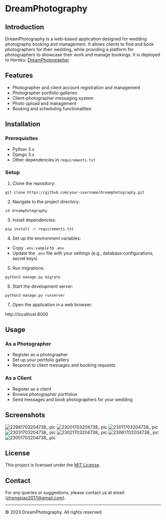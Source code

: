 # DreamPhotography

## Introduction
DreamPhotography is a web-based application designed for wedding photography booking and management. It allows clients to find and book photographers for their wedding, while providing a platform for photographers to showcase their work and manage bookings. It is deployed to Heroku: [DreamPhotographer](https://dreamphotography-f9294ed19bab.herokuapp.com/)


## Features
- Photographer and client account registration and management
- Photographer portfolio galleries
- Client-photographer messaging system
- Photo upload and management
- Booking and scheduling functionalities

## Installation

### Prerequisites
- Python 3.x
- Django 3.x
- Other dependencies in `requirements.txt`

### Setup
1. Clone the repository:

`git clone https://github.com/your-username/dreamphotography.git`

2. Navigate to the project directory:

`cd dreamphotography`

3. Install dependencies:

`pip install -r requirements.txt`

4. Set up the environment variables:
- Copy `.env.sample` to `.env`
- Update the `.env` file with your settings (e.g., database configurations, secret keys)

5. Run migrations:

`python3 manage.py migrate`


6. Start the development server:

`python3 manage.py runserver`


7. Open the application in a web browser:

http://localhost:8000


## Usage

### As a Photographer
- Register as a photographer
- Set up your portfolio gallery
- Respond to client messages and booking requests

### As a Client
- Register as a client
- Browse photographer portfolios
- Send messages and book photographers for your wedding


## Screenshots
![22981703204738_ pic](https://github.com/JennyZhong2022/Dream-Photography/assets/109143979/9861dd46-952d-469f-ac10-3b85e17a1585)
![23001703204738_ pic](https://github.com/JennyZhong2022/Dream-Photography/assets/109143979/a94470bf-3721-4b94-9d4c-574712370a48)
![23011703204738_ pic](https://github.com/JennyZhong2022/Dream-Photography/assets/109143979/93f2f335-3661-46bd-a3fc-84751f8cc4e1)
![23031703204738_ pic](https://github.com/JennyZhong2022/Dream-Photography/assets/109143979/e55f4973-6306-4ea2-b495-4ee773988d51)
![23021703204738_ pic](https://github.com/JennyZhong2022/Dream-Photography/assets/109143979/d107e156-de68-4d04-89dd-f41592a88930)
![23061703204738_ pic](https://github.com/JennyZhong2022/Dream-Photography/assets/109143979/9c9967a5-36cd-4b88-b9ac-2596f4bece91)
![23051703204738_ pic](https://github.com/JennyZhong2022/Dream-Photography/assets/109143979/bc858e3b-232d-49e9-b802-68c900f40d07)

## License
This project is licensed under the [MIT License](LICENSE).

## Contact
For any queries or suggestions, please contact us at email:(zhongxiao2017@gmail.com).

---

© 2023 DreamPhotography. All rights reserved.
